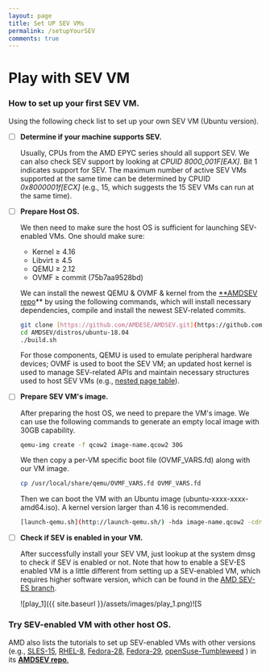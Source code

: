 ```yaml
---
layout: page
title: Set UP SEV VMs
permalink: /setupYourSEV
comments: true
---
```


# Play with SEV VM

### How to set up your first SEV VM.

Using the following check list to set up your own SEV VM (Ubuntu version).

- [ ]  **Determine if your machine supports SEV.**

    Usually, CPUs from the AMD EPYC series should all support SEV. We can also check SEV support by looking at *CPUID 8000_001F[EAX]*. Bit 1 indicates support for SEV. The maximum number of active SEV VMs supported at the same time can be determined by CPUID *0x8000001f[ECX]* (e.g., 15, which suggests the 15 SEV VMs can run at the same time). 

- [ ]  **Prepare Host OS.**

    We then need to make sure the host OS is sufficient  for launching SEV-enabled VMs. One should make sure:

    - Kernel ≥ 4.16
    - Libvirt ≥ 4.5
    - QEMU ≥ 2.12
    - OVMF ≥ commit (75b7aa9528bd)

    We can install the newest QEMU & OVMF & kernel from the [**AMDSEV repo](https://github.com/AMDESE/AMDSEV)** by using the following commands, which will install necessary dependencies, compile and install the newest SEV-related commits.  

    ```bash
    git clone [https://github.com/AMDESE/AMDSEV.git](https://github.com/AMDESE/AMDSEV.git)
    cd AMDSEV/distros/ubuntu-18.04
    ./build.sh
    ```

    For those components, QEMU is used to emulate peripheral hardware devices; OVMF is used to boot the SEV VM; an updated host kernel is used to manage SEV-related APIs and maintain necessary structures used to host SEV VMs (e.g., [nested page table](https://www.notion.so/Nested-Page-Table-8575da3d33844323af07467f34a06887)).  

- [ ]  **Prepare SEV VM's image.**

    After preparing the host OS, we need to prepare the VM's image. We can use the following commands to generate an empty local image with 30GB capability. 

    ```bash
    qemu-img create -f qcow2 image-name.qcow2 30G
    ```

    We then copy a per-VM specific boot file (OVMF_VARS.fd) along with our VM image. 

    ```bash
    cp /usr/local/share/qemu/OVMF_VARS.fd OVMF_VARS.fd
    ```

    Then we can boot the VM with an Ubuntu image (ubuntu-xxxx-xxxx-amd64.iso). A kernel version larger than 4.16 is recommended. 

    ```bash
    [launch-qemu.sh](http://launch-qemu.sh/) -hda image-name.qcow2 -cdrom ubuntu-xxxx-xxxx-amd64.iso
    ```

- [ ]  **Check if SEV is enabled in your VM.**

    After successfully install your SEV VM, just lookup at the system dmsg to check if SEV is enabled or not. Note that how to enable a SEV-ES enabled VM is a little different from setting up a SEV-enabled VM, which requires higher software version, which can be found in the [AMD SEV-ES branch](https://github.com/AMDESE/AMDSEV/tree/sev-es). 

    ![play_1]({{ site.baseurl }}/assets/images/play_1.png)![S

### Try SEV-enabled VM with other host OS.

AMD also lists the tutorials to set up SEV-enabled VMs with other versions (e.g., [SLES-15](https://github.com/AMDESE/AMDSEV#sles-15), [RHEL-8](https://github.com/AMDESE/AMDSEV#rhel-8), [Fedora-28](https://github.com/AMDESE/AMDSEV#fc-28), [Fedora-29](https://github.com/AMDESE/AMDSEV#fc-29), [openSuse-Tumbleweed](https://github.com/AMDESE/AMDSEV#tumbleweed) ) in its [**AMDSEV repo**.](https://github.com/AMDESE/AMDSEV)